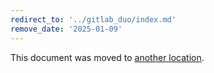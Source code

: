 ```yaml
---
redirect_to: '../gitlab_duo/index.md'
remove_date: '2025-01-09'
---
```


<!-- markdownlint-disable -->

This document was moved to [another location](../gitlab_duo/index.md).

<!-- This redirect file can be deleted after <2025-01-09>. -->
<!-- Redirects that point to other docs in the same project expire in three months. -->
<!-- Redirects that point to docs in a different project or site (for example, link is not relative and starts with `https:`) expire in one year. -->
<!-- Before deletion, see: https://docs.gitlab.com/ee/development/documentation/redirects.html -->

